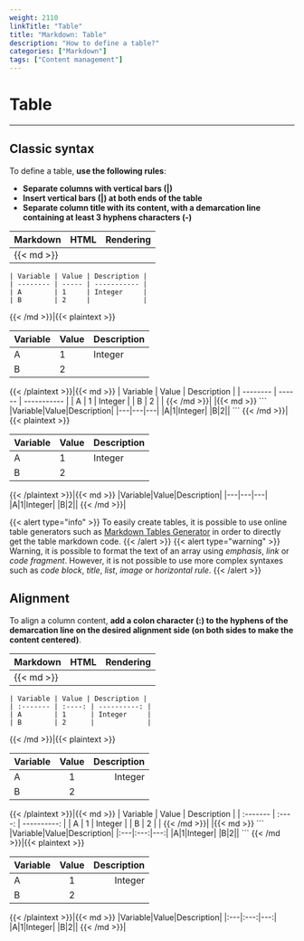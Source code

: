 ```yaml
---
weight: 2110
linkTitle: "Table"
title: "Markdown: Table"
description: "How to define a table?"
categories: ["Markdown"]
tags: ["Content management"]
---
```


# Table
---

## Classic syntax

To define a table, **use the following rules**:

* **Separate columns with vertical bars (\|)**
* **Insert vertical bars (\|) at both ends of the table**
* **Separate column title with its content, with a demarcation line containing at least 3 hyphens characters (-)**

| Markdown | HTML | Rendering |
| -------- | ---- | --------- |
|{{< md >}}
```
| Variable | Value | Description |
| -------- | ----- | ----------- |
| A        | 1     | Integer     |
| B        | 2     |             |
```
{{< /md >}}|{{< plaintext >}}
<table>
  <thead>
    <tr>
      <th>Variable</th>
      <th>Value</th>
      <th>Description</th>
    </tr>
  </thead>
  <tbody>
    <tr>
      <td>A</td>
      <td>1</td>
      <td>Integer</td>
    </tr>
    <tr>
      <td>B</td>
      <td>2</td>
      <td></td>
    </tr>
  </tbody>
</table>
{{< /plaintext >}}|{{< md >}}
| Variable | Value | Description |
| -------- | ------ | ----------- |
| A        | 1      | Integer     |
| B        | 2      |             |
{{< /md >}}|
|{{< md >}}
```
|Variable|Value|Description|
|---|---|---|
|A|1|Integer|
|B|2||
```
{{< /md >}}|{{< plaintext >}}
<table>
  <thead>
    <tr>
      <th>Variable</th>
      <th>Value</th>
      <th>Description</th>
    </tr>
  </thead>
  <tbody>
    <tr>
      <td>A</td>
      <td>1</td>
      <td>Integer</td>
    </tr>
    <tr>
      <td>B</td>
      <td>2</td>
      <td></td>
    </tr>
  </tbody>
</table>
{{< /plaintext >}}|{{< md >}}
|Variable|Value|Description|
|---|---|---|
|A|1|Integer|
|B|2||
{{< /md >}}|

{{< alert type="info" >}}
To easily create tables, it is possible to use online table generators such as [Markdown Tables Generator](https://www.tablesgenerator.com/markdown_tables) in order to directly get the table markdown code.
{{< /alert >}}
{{< alert type="warning" >}}
Warning, it is possible to format the text of an array using *emphasis*, *link* or *code fragment*. However, it is not possible to use more complex syntaxes such as *code block*, *title*, *list*, *image* or *horizontal rule*.
{{< /alert >}}

## Alignment

To align a column content, **add a colon character (:) to the hyphens of the demarcation line on the desired alignment side (on both sides to make the content centered)**.

| Markdown | HTML | Rendering |
| -------- | ---- | --------- |
|{{< md >}}
```
| Variable | Value | Description |
| :------- | :----: | ----------: |
| A        | 1      | Integer     |
| B        | 2      |             |
```
{{< /md >}}|{{< plaintext >}}
<table>
  <thead>
    <tr>
      <th align="left">Variable</th>
      <th align="center">Value</th>
      <th align="right">Description</th>
    </tr>
  </thead>
  <tbody>
    <tr>
      <td align="left">A</td>
      <td align="center">1</td>
      <td align="right">Integer</td>
    </tr>
    <tr>
      <td align="left">B</td>
      <td align="center">2</td>
      <td align="right"></td>
    </tr>
  </tbody>
</table>
{{< /plaintext >}}|{{< md >}}
| Variable | Value | Description |
| :------- | :----: | ----------: |
| A        | 1      | Integer     |
| B        | 2      |             |
{{< /md >}}|
|{{< md >}}
```
|Variable|Value|Description|
|:---|:---:|---:|
|A|1|Integer|
|B|2||
```
{{< /md >}}|{{< plaintext >}}
<table>
  <thead>
    <tr>
      <th align="left">Variable</th>
      <th align="center">Value</th>
      <th align="right">Description</th>
    </tr>
  </thead>
  <tbody>
    <tr>
      <td align="left">A</td>
      <td align="center">1</td>
      <td align="right">Integer</td>
    </tr>
    <tr>
      <td align="left">B</td>
      <td align="center">2</td>
      <td align="right"></td>
    </tr>
  </tbody>
</table>
{{< /plaintext >}}|{{< md >}}
|Variable|Value|Description|
|:---|:---:|---:|
|A|1|Integer|
|B|2||
{{< /md >}}|
